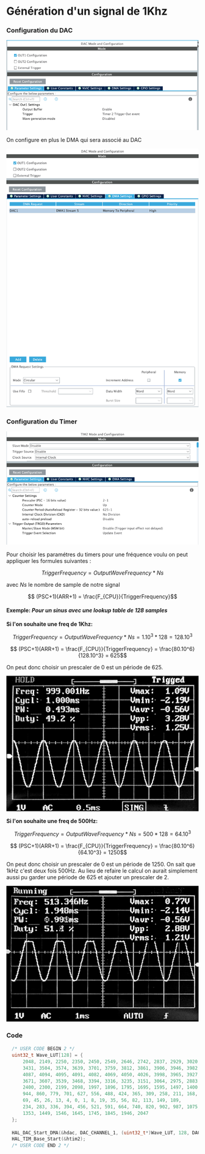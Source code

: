 # Génération d'un signal de 1Khz

### Configuration du DAC

![](./img/dac.png)

On configure en plus le DMA qui sera associé au DAC

![](./img/dac_dma.png)

### Configuration du Timer


![](./img/timer.png)

Pour choisir les paramétres du timers pour une fréquence voulu on peut appliquer les formules suivantes :

$$ TriggerFrequency = OutputWaveFrequency * Ns$$ 

avec _Ns_ le nombre de sample de notre signal

$$ (PSC+1)(ARR+1) = \frac{F_{CPU}}{TriggerFrequency}$$

#### Exemple: _Pour un sinus avec une lookup table de 128 samples_

__Si l'on souhaite une freq de 1Khz:__
   
$$ TriggerFrequency = OutputWaveFrequency * Ns = 1.10^3 * 128 = 128.10^3$$ 

$$ (PSC+1)(ARR+1) = \frac{F_{CPU}}{TriggerFrequency} = \frac{80.10^6}{128.10^3} = 625$$

On peut donc choisir un prescaler de 0 est un période de 625.

![](./img/1k.jpg)

__Si l'on souhaite une freq de 500Hz:__
   
$$ TriggerFrequency = OutputWaveFrequency * Ns = 500 * 128 = 64.10^3$$ 

$$ (PSC+1)(ARR+1) = \frac{F_{CPU}}{TriggerFrequency} = \frac{80.10^6}{64.10^3} = 1250$$

On peut donc choisir un prescaler de 0 est un période de 1250. On sait que 1kHz c'est deux fois 500Hz. Au lieu de refaire le calcul on aurait simplement aussi pu garder une période de 625 et ajouter un prescaler de 2.

![](./img/500.jpg)


### Code 

```c
  /* USER CODE BEGIN 2 */
  uint32_t Wave_LUT[128] = {
      2048, 2149, 2250, 2350, 2450, 2549, 2646, 2742, 2837, 2929, 3020, 3108, 3193, 3275, 3355,
      3431, 3504, 3574, 3639, 3701, 3759, 3812, 3861, 3906, 3946, 3982, 4013, 4039, 4060, 4076,
      4087, 4094, 4095, 4091, 4082, 4069, 4050, 4026, 3998, 3965, 3927, 3884, 3837, 3786, 3730,
      3671, 3607, 3539, 3468, 3394, 3316, 3235, 3151, 3064, 2975, 2883, 2790, 2695, 2598, 2500,
      2400, 2300, 2199, 2098, 1997, 1896, 1795, 1695, 1595, 1497, 1400, 1305, 1212, 1120, 1031,
      944, 860, 779, 701, 627, 556, 488, 424, 365, 309, 258, 211, 168, 130, 97,
      69, 45, 26, 13, 4, 0, 1, 8, 19, 35, 56, 82, 113, 149, 189,
      234, 283, 336, 394, 456, 521, 591, 664, 740, 820, 902, 987, 1075, 1166, 1258,
      1353, 1449, 1546, 1645, 1745, 1845, 1946, 2047
  };

  HAL_DAC_Start_DMA(&hdac, DAC_CHANNEL_1, (uint32_t*)Wave_LUT, 128, DAC_ALIGN_12B_R);
  HAL_TIM_Base_Start(&htim2);
  /* USER CODE END 2 */
```
